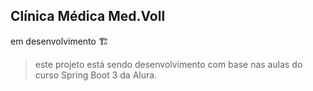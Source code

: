 <h2>Clínica Médica Med.Voll </h2>

em desenvolvimento 🏗️

> este projeto está sendo desenvolvimento com base nas aulas do curso Spring Boot 3 da Alura.
